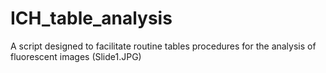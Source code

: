 # ICH_table_analysis
A script designed to facilitate routine tables procedures for the analysis of fluorescent images
(Slide1.JPG)
